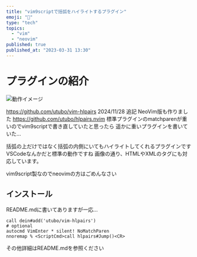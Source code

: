 ```yaml
---
title: "vim9scriptで括弧をハイライトするプラグイン"
emoji: "🌟"
type: "tech"
topics:
  - "vim"
  - "neovim"
published: true
published_at: "2023-03-31 13:30"
---
```


# プラグインの紹介

![動作イメージ](https://user-images.githubusercontent.com/6848636/225357852-5eca2053-ee41-41a3-9d57-d6bd249b29cc.gif)

https://github.com/utubo/vim-hlpairs
2024/11/28 追記
NeoVim版も作りました
https://github.com/utubo/hlpairs.nvim
標準プラグインのmatchparenが重いのでvim9scriptで書き直していたと思ったら
遥かに重いプラグインを書いていた…

括弧の上だけではなく括弧の内側にいてもハイライトしてくれるプラグインです
VSCodeなんかだと標準の動作ですね
画像の通り、HTMLやXMLのタグにも対応しています。

vim9script製なのでneovimの方はごめんなさい

## インストール
README.mdに書いてありますが一応…
```vim
call dein#add('utubo/vim-hlpairs')
# optional
autocmd VimEnter * silent! NoMatchParen
nnoremap % <ScriptCmd>call hlpairs#Jump()<CR>
```

その他詳細はREADME.mdを参照ください
